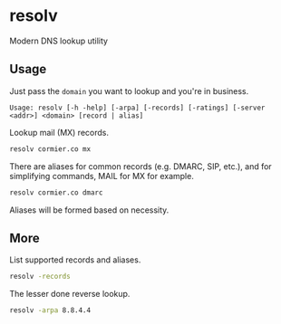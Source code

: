 # resolv

Modern DNS lookup utility

## Usage

Just pass the `domain` you want to lookup and you're in business.

```
Usage: resolv [-h -help] [-arpa] [-records] [-ratings] [-server <addr>] <domain> [record | alias]
```

Lookup mail (MX) records.

```sh
resolv cormier.co mx
```

There are aliases for common records (e.g. DMARC, SIP, etc.), and for simplifying
commands, MAIL for MX for example.

```sh
resolv cormier.co dmarc
```

Aliases will be formed based on necessity.

## More

List supported records and aliases.

```sh
resolv -records
```

The lesser done reverse lookup.

```sh
resolv -arpa 8.8.4.4
```
